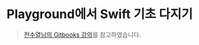 # Playground에서 Swift 기초 다지기

> [전수열님의 Gitbooks 강의](https://devxoul.gitbooks.io/ios-with-swift-in-40-hours/content/Chapter-2/)를 참고하였습니다.
